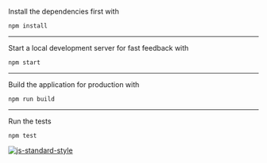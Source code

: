 Install the dependencies first with

```
npm install
```

---

Start a local development server for fast feedback with

```
npm start
```

---

Build the application for production with

```
npm run build
```

---

Run the tests

```
npm test
```

[![js-standard-style](https://cdn.rawgit.com/standard/standard/master/badge.svg)](http://standardjs.com)
